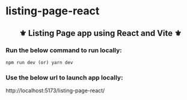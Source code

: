 # listing-page-react

<div align="center">
    <h2> ⚜️ Listing Page app using React and Vite ⚜️</h2>
</div>

### Run the below command to run locally:
```npm
npm run dev (or) yarn dev
```

### Use the below url to launch app locally:
http://localhost:5173/listing-page-react/
